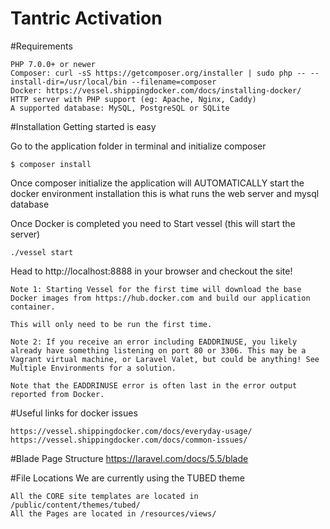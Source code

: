 Tantric Activation
===================

#Requirements

    PHP 7.0.0+ or newer
    Composer: curl -sS https://getcomposer.org/installer | sudo php -- --install-dir=/usr/local/bin --filename=composer
    Docker: https://vessel.shippingdocker.com/docs/installing-docker/
    HTTP server with PHP support (eg: Apache, Nginx, Caddy)
    A supported database: MySQL, PostgreSQL or SQLite


#Installation
Getting started is easy

Go to the application folder in terminal and initialize composer
	
	$ composer install

Once composer initialize the application will AUTOMATICALLY start the docker environment installation
this is what runs the web server and mysql database

Once Docker is completed you need to Start vessel (this will start the server)
	
	./vessel start
	
Head to http://localhost:8888 in your browser and checkout the site!

    Note 1: Starting Vessel for the first time will download the base Docker images from https://hub.docker.com and build our application container.

    This will only need to be run the first time.

    Note 2: If you receive an error including EADDRINUSE, you likely already have something listening on port 80 or 3306. This may be a Vagrant virtual machine, or Laravel Valet, but could be anything! See Multiple Environments for a solution.

    Note that the EADDRINUSE error is often last in the error output reported from Docker.

#Useful links for docker issues

	https://vessel.shippingdocker.com/docs/everyday-usage/
	https://vessel.shippingdocker.com/docs/common-issues/
	
#Blade Page Structure
https://laravel.com/docs/5.5/blade

#File Locations
We are currently using the TUBED theme

	All the CORE site templates are located in /public/content/themes/tubed/
	All the Pages are located in /resources/views/
